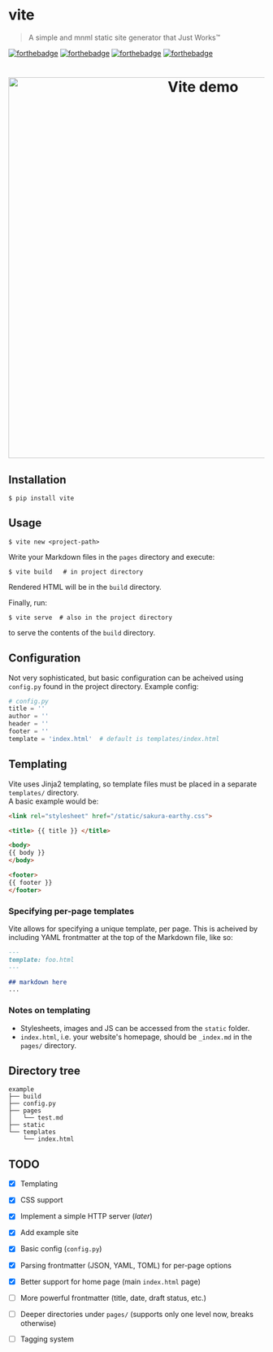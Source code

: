 # vite
> A simple and mnml static site generator that Just Works™

[![forthebadge](https://forthebadge.com/images/badges/60-percent-of-the-time-works-every-time.svg)](https://forthebadge.com)
[![forthebadge](https://forthebadge.com/images/badges/made-with-python.svg)](https://forthebadge.com)
[![forthebadge](https://forthebadge.com/images/badges/powered-by-electricity.svg)](https://forthebadge.com)
[![forthebadge](https://forthebadge.com/images/badges/uses-git.svg)](https://forthebadge.com)

<h1 align="center">
    <img width="750" src="https://0x0.st/swPG.png" alt="Vite demo">
</h1>

Installation
------------

```console
$ pip install vite
```
Usage
-----

```console
$ vite new <project-path>
```
Write your Markdown files in the `pages` directory and execute:
```console
$ vite build   # in project directory
```
Rendered HTML will be in the `build` directory.

Finally, run:
```console
$ vite serve  # also in the project directory
```
to serve the contents of the `build` directory.

Configuration
-------------

Not very sophisticated, but basic configuration can be acheived using
  `config.py` found in the project directory.
Example config:

```python
# config.py 
title = ''
author = ''
header = ''
footer = '' 
template = 'index.html'  # default is templates/index.html
```

Templating
----------

Vite uses Jinja2 templating, so template files must be placed in a separate `templates/` directory.  
A basic example would be:
```html
<link rel="stylesheet" href="/static/sakura-earthy.css">

<title> {{ title }} </title>

<body>
{{ body }}
</body>

<footer>
{{ footer }}
</footer>
```
### Specifying per-page templates
Vite allows for specifying a unique template, per page. This is acheived by including YAML frontmatter at the top of the Markdown file, like so:

```markdown
---
template: foo.html
---

## markdown here
...
```

### Notes on templating

- Stylesheets, images and JS can be accessed from the `static` folder.
- `index.html`, i.e. your website's homepage, should be `_index.md` in the `pages/` directory.


Directory tree
--------------

    example
    ├── build
    ├── config.py
    ├── pages
    │   └── test.md
    ├── static
    └── templates
        └── index.html

TODO
----

- [x] Templating
- [x] CSS support
- [x] Implement a simple HTTP server (*later*)
- [x] Add example site
- [x] Basic config (`config.py`)
- [x] Parsing frontmatter (JSON, YAML, TOML) for per-page options
- [x] Better support for home page (main `index.html` page)
- [ ] More powerful frontmatter (title, date, draft status, etc.)
- [ ] Deeper directories under `pages/` (supports only one level now, breaks otherwise)
- [ ] Tagging system

